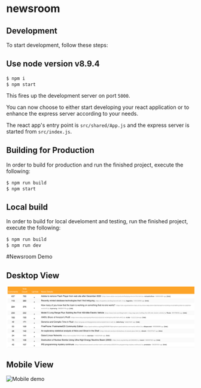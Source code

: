 # newsroom

## Development

To start development, follow these steps:

## Use node version v8.9.4

```
$ npm i
$ npm start
```

This fires up the development server on port `5000`.

You can now choose to either start developing your react application or
to enhance the express server according to your needs.

The react app's entry point is `src/shared/App.js` and the express
server is started from `src/index.js`.

## Building for Production

In order to build for production and run the finished project, execute
the following:

```
$ npm run build
$ npm start
```

## Local build

In order to build for local develoment and testing, run the finished project, execute
the following:

```
$ npm run build
$ npm run dev
```

#Newsroom Demo

## Desktop View

![Desktop demo](https://raw.githubusercontent.com/voletiswaroop/newsroom/master/src/shared/demoImages/desktop.png)

## Mobile View

![Mobile demo](https://raw.githubusercontent.com/voletiswaroop/newsroom/master/src/shared/demoImages/mobile.jpg)
